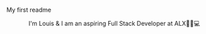 My first readme

<p align="center"> I'm Louis & I am an aspiring Full Stack Developer at ALX🤴🏾💻 </p>
